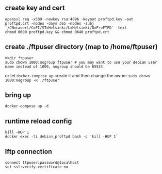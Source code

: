 
## create key and cert

```shell
openssl req -x509 -newkey rsa:4096 -keyout proftpd.key -out  proftpd.crt -nodes -days 365 -nodes -subj '/CN=cacert/C=FI/ST=Helsinki/L=Helsinki/O=ProFTPD' -text
chmod 0600 proftpd.key && chmod 0640 proftpd.crt
```

## create ./ftpuser directory (map to /home/ftpuser)

```shell
mkdir ftpuser
sudo chown 1000:nogroup ftpuser # you may want to use your debian user name instead of 1000, nogroup should be 65534
```

or let `docker-compose up` create it and then change the owner `sudo chown 1000:nogroup -R ./ftpuser`

## bring up

```shell
docker-compose up -d
```

## runtime reload config

```shell
kill -HUP 1
docker exec -ti debian_proftpd bash -c 'kill -HUP 1`
```

## lftp connection

```lftp
connect ftpuser:password@localhost
set ssl:verify-certificate no
```
